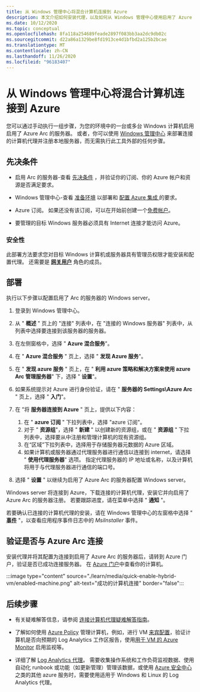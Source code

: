 ```yaml
---
title: 从 Windows 管理中心将混合计算机连接到 Azure
description: 本文介绍如何安装代理，以及如何从 Windows 管理中心使用启用了 Azure Arc 的服务器将计算机连接到 Azure。
ms.date: 10/12/2020
ms.topic: conceptual
ms.openlocfilehash: 8fa118a254689feade2897f083bb3aa2dc9db02c
ms.sourcegitcommit: d22a86a1329be8fd1913ce4d1bfbd2a125b2bcae
ms.translationtype: MT
ms.contentlocale: zh-CN
ms.lasthandoff: 11/26/2020
ms.locfileid: "96183407"
---
```

# <a name="connect-hybrid-machines-to-azure-from-windows-admin-center"></a>从 Windows 管理中心将混合计算机连接到 Azure

您可以通过手动执行一组步骤，为您的环境中的一台或多台 Windows 计算机启用启用了 Azure Arc 的服务器。 或者，你可以使用 [Windows 管理中心](/windows-server/manage/windows-admin-center/understand/what-is) 来部署连接的计算机代理并注册本地服务器，而无需执行此工具外部的任何步骤。

## <a name="prerequisites"></a>先决条件

* 启用 Arc 的服务器-查看 [先决条件](agent-overview.md#prerequisites) ，并验证你的订阅、你的 Azure 帐户和资源是否满足要求。

* Windows 管理中心-查看 [准备环境](/windows-server/manage/windows-admin-center/deploy/prepare-environment) 以部署和 [配置 Azure 集成 ](/windows-server/manage/windows-admin-center/azure/azure-integration)的要求。

* Azure 订阅。 如果还没有该订阅，可以在开始前创建一个[免费帐户](https://azure.microsoft.com/free/?WT.mc_id=A261C142F)。

* 要管理的目标 Windows 服务器必须具有 Internet 连接才能访问 Azure。

### <a name="security"></a>安全性

此部署方法要求您对目标 Windows 计算机或服务器具有管理员权限才能安装和配置代理。 还需要是 [**网关用户**](/windows-server/manage/windows-admin-center/plan/user-access-options#gateway-access-roles) 角色的成员。

## <a name="deploy"></a>部署

执行以下步骤以配置启用了 Arc 的服务器的 Windows server。

1. 登录到 Windows 管理中心。

1. 从 " **概述** " 页上的 "连接" 列表中，在 "连接的 Windows 服务器" 列表中，从列表中选择要连接到该服务器的服务器。

1. 在左侧窗格中，选择 " **Azure 混合服务**"。

1. 在 " **Azure 混合服务** " 页上，选择 " **发现 Azure 服务**"。

1. 在 " **发现 azure 服务** " 页上，在 " **利用 azure 策略和解决方案来使用 azure Arc 管理服务器**" 下，选择 " **设置**"。

1. 如果系统提示对 Azure 进行身份验证，请在 " **服务器的 Settings\Azure Arc** " 页上，选择 " **入门**"。

1. 在 "将 **服务器连接到 Azure** " 页上，提供以下内容：

    1. 在 " **azure 订阅** " 下拉列表中，选择 "azure 订阅"。
    1. 对于 " **资源组**"，选择 " **新建** " 以创建新的资源组，或在 " **资源组** " 下拉列表中，选择要从中注册和管理计算机的现有资源组。
    1. 在“区域”下拉列表中，选择用于存储服务器元数据的 Azure 区域。
    1. 如果计算机或服务器通过代理服务器进行通信以连接到 internet，请选择 " **使用代理服务器**" 选项。 指定代理服务器的 IP 地址或名称，以及计算机将用于与代理服务器进行通信的端口号。

1. 选择 " **设置** " 以继续为启用了 Azure Arc 的服务器配置 Windows server。

Windows server 将连接到 Azure，下载连接的计算机代理，安装它并向启用了 Azure Arc 的服务器注册。 若要跟踪进度，请在菜单中选择 " **通知** "。

若要确认已连接的计算机代理的安装，请在 Windows 管理中心的左窗格中选择 " [**事件**](/windows-server/manage/windows-admin-center/use/manage-servers#events) "，以查看应用程序事件日志中的 *MsiInstaller* 事件。

## <a name="verify-the-connection-with-azure-arc"></a>验证是否与 Azure Arc 连接

安装代理并将其配置为连接到启用了 Azure Arc 的服务器后，请转到 Azure 门户，验证是否已成功连接服务器。 在 [Azure 门户](https://portal.azure.com)中查看你的计算机。

:::image type="content" source="./learn/media/quick-enable-hybrid-vm/enabled-machine.png" alt-text="成功的计算机连接" border="false":::

## <a name="next-steps"></a>后续步骤

* 有关疑难解答信息，请参阅 [连接计算机代理疑难解答指南](troubleshoot-agent-onboard.md)。

* 了解如何使用 [Azure Policy](../../governance/policy/overview.md) 管理计算机，例如，进行 VM [来宾配置](../../governance/policy/concepts/guest-configuration.md)，验证计算机是否向预期的 Log Analytics 工作区报告，使用[用于 VM 的 Azure Monitor](../../azure-monitor/insights/vminsights-enable-policy.md) 启用监视等。

* 详细了解 [Log Analytics 代理](../../azure-monitor/platform/log-analytics-agent.md)。 需要收集操作系统和工作负荷监视数据、使用自动化 runbook 或功能（如更新管理）管理该数据，或使用 [Azure 安全中心](../../security-center/security-center-introduction.md)之类的其他 azure 服务时，需要使用适用于 Windows 和 Linux 的 Log Analytics 代理。